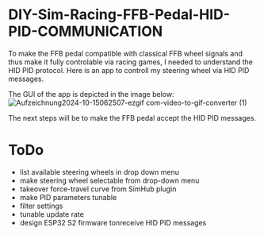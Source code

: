 # DIY-Sim-Racing-FFB-Pedal-HID-PID-COMMUNICATION

To make the FFB pedal compatible with classical FFB wheel signals and thus make it fully controlable via racing games, I needed to understand the HID PID protocol. Here is an app to controll my steering wheel via HID PID messages. 

The GUI of the app is depicted in the image below:<br>
![Aufzeichnung2024-10-15062507-ezgif com-video-to-gif-converter (1)](https://github.com/user-attachments/assets/cbfb1336-6de2-4d3b-890d-041a48a48712)



The next steps will be to make the FFB pedal accept the HID PID messages.


# ToDo

- list available steering wheels in drop down menu
- make steering wheel selectable from drop-down menu
- takeover force-travel curve from SimHub plugin
- make PID parameters tunable
- filter settings
- tunable update rate
- design ESP32 S2 firmware tonreceive HID PID messages
